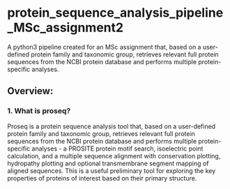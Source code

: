 # protein_sequence_analysis_pipeline_MSc_assignment2
A python3 pipeline created for an MSc assignment that, based on a user-defined protein family and taxonomic group, retrieves relevant full protein sequences from the NCBI protein database and performs multiple protein-specific analyses.

## Overview:

### 1. What is proseq?
Proseq is a protein sequence analysis tool that, based on a user-defined protein family and
taxonomic group, retrieves relevant full protein sequences from the NCBI protein database
and performs multiple protein-specific analyses - a PROSITE protein motif search, isoelectric
point calculation, and a multiple sequence alignment with conservation plotting, hydropathy
plotting and optional transmembrane segment mapping of aligned sequences. This is a
useful preliminary tool for exploring the key properties of proteins of interest based on their
primary structure.


